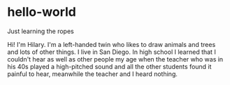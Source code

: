 # hello-world
Just learning the ropes

Hi! I'm Hilary. I'm a left-handed twin who likes to draw animals and trees and lots of other things. I live in San Diego. In high school I learned that I couldn't hear as well as other people my age when the teacher who was in his 40s played a high-pitched sound and all the other students found it painful to hear, meanwhile the teacher and I heard nothing. 
